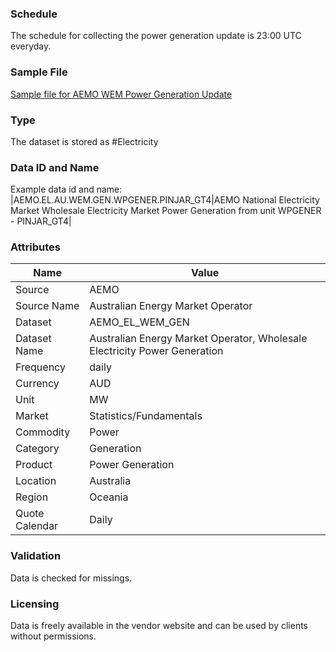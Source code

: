 ### Schedule

The schedule for collecting the power generation update is 23:00 UTC everyday.

### Sample File

[Sample file for AEMO WEM Power Generation Update](pathname:///file-samples/facility-scada-2022-09.csv)

### Type

The dataset is stored as #Electricity

### Data ID and Name

Example data id and name:
|AEMO.EL.AU.WEM.GEN.WPGENER.PINJAR_GT4|AEMO National Electricity Market Wholesale Electricity Market Power Generation from unit WPGENER - PINJAR_GT4|

### Attributes

|Name|Value|
|-|-|
|Source|AEMO|
|Source Name|Australian Energy Market Operator|
|Dataset|AEMO_EL_WEM_GEN|
|Dataset Name|Australian Energy Market Operator, Wholesale Electricity Power Generation|
|Frequency|daily|
|Currency|AUD|
|Unit|MW|
|Market|Statistics/Fundamentals|
|Commodity|Power|
|Category|Generation|
|Product|Power Generation|
|Location|Australia|
|Region|Oceania|
|Quote Calendar|Daily|


### Validation

Data is checked for missings. 

### Licensing

Data is freely available in the vendor website and can be used by clients without permissions.
